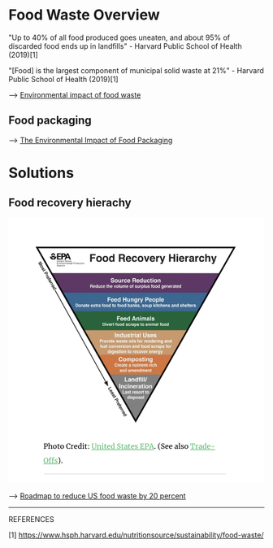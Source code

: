 # Food Waste Overview

"Up to 40% of all food produced goes uneaten, and about 95% of discarded food ends up in landfills" - Harvard Public School of Health (2019)[1]

"[Food] is the largest component of municipal solid waste at 21%" - Harvard Public School of Health (2019)[1]

--> [Environmental impact of food waste](https://moveforhunger.org/the-environmental-impact-of-food-waste)

## Food packaging 

--> [The Environmental Impact of Food Packaging](https://foodprint.org/issues/the-environmental-impact-of-food-packaging/)


# Solutions

## Food recovery hierachy 

![](../media/cleanshot_2023-11-17-at-09-15-37@2x.png)


--> [Roadmap to reduce US food waste by 20 percent](https://refed.org/downloads/Key_Insights.pdf)

______________
REFERENCES

[1] https://www.hsph.harvard.edu/nutritionsource/sustainability/food-waste/ 